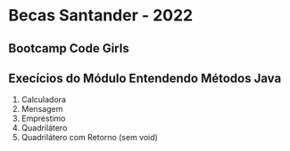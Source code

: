 # Becas Santander - 2022

## Bootcamp Code Girls

## Execícios do Módulo Entendendo Métodos Java

1. Calculadora
2. Mensagem
3. Empréstimo
4. Quadrilátero
5. Quadrilátero com Retorno (sem  void)
